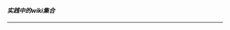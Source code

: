 #### ***实践中的wiki集合***
--------------------------------------------------------------------------------
